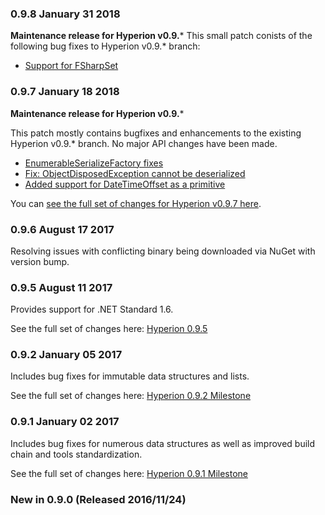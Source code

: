 ### 0.9.8 January 31 2018 ####
**Maintenance release for Hyperion v0.9.***
This small patch conists of the following bug fixes to Hyperion v0.9.* branch:

* [Support for FSharpSet<T>](https://github.com/akkadotnet/Hyperion/pull/92)

### 0.9.7 January 18 2018 ####
**Maintenance release for Hyperion v0.9.***

This patch mostly contains bugfixes and enhancements to the existing Hyperion v0.9.* branch. No major API changes have been made.

* [EnumerableSerializeFactory fixes](https://github.com/akkadotnet/Hyperion/pull/81)
* [Fix: ObjectDisposedException cannot be deserialized](https://github.com/akkadotnet/Hyperion/issues/64)
* [Added support for DateTimeOffset as a primitive](https://github.com/akkadotnet/Hyperion/pull/79)

You can [see the full set of changes for Hyperion v0.9.7 here](https://github.com/akkadotnet/Hyperion/milestone/5).

### 0.9.6 August 17 2017

Resolving issues with conflicting binary being downloaded via NuGet with version bump.

### 0.9.5 August 11 2017

Provides support for .NET Standard 1.6.

See the full set of changes here: [Hyperion 0.9.5](https://github.com/akkadotnet/Hyperion/milestone/3)

### 0.9.2 January 05 2017
Includes bug fixes for immutable data structures and lists.

See the full set of changes here: [Hyperion 0.9.2 Milestone](https://github.com/akkadotnet/Hyperion/milestone/2)

### 0.9.1 January 02 2017
Includes bug fixes for numerous data structures as well as improved build chain and tools standardization.

See the full set of changes here: [Hyperion 0.9.1 Milestone](https://github.com/akkadotnet/Hyperion/milestone/1)

### New in 0.9.0 (Released 2016/11/24)
